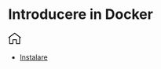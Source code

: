 # Introducere in Docker 

[![Home](../img/home.png)](../README.md)

- [Instalare](./M-01/Instalare.md)


